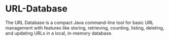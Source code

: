 # URL-Database
The URL Database is a compact Java command-line tool for basic URL management with features like storing, retrieving, counting, listing, deleting, and updating URLs in a local, in-memory database.
